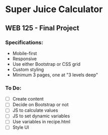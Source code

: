 # Super Juice Calculator
## WEB 125 - Final Project

### Specifications:
- Mobile-first
- Responsive
- Use either Bootstrap or CSS grid
- Custom styling
- Minimum 3 pages, one at "3 levels deep"

### To Do:
- [ ] Create content
- [ ] Decide on Bootstrap or not
- [ ] JS to calculate values
- [ ] JS to set dynamic variables
- [ ] Use variables in recipe.html
- [ ] Style UI